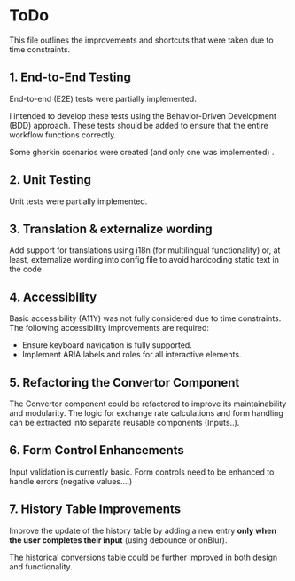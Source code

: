 # ToDo

This file outlines the improvements and shortcuts that were taken due to time constraints.

## 1. End-to-End Testing
End-to-end (E2E) tests were partially implemented. 

I intended to develop these tests using the Behavior-Driven Development (BDD) approach. 
These tests should be added to ensure that the entire workflow functions correctly.

Some gherkin scenarios were created (and only one was implemented) .
## 2. Unit Testing
Unit tests were partially implemented. 

## 3. Translation & externalize wording
Add support for translations using i18n (for multilingual functionality) or, at least, externalize wording into config file to avoid hardcoding static text in the code 

## 4. Accessibility
Basic accessibility (A11Y) was not fully considered due to time constraints.
The following accessibility improvements are required:
- Ensure keyboard navigation is fully supported.
- Implement ARIA labels and roles for all interactive elements.

## 5. Refactoring the Convertor Component
The Convertor component could be refactored to improve its maintainability and modularity. 
The logic for exchange rate calculations and form handling can be extracted into separate reusable components (Inputs..).

## 6. Form Control Enhancements
Input validation is currently basic. Form controls need to be enhanced to handle errors (negative values....)
## 7. History Table Improvements
Improve the update of the history table by adding a new entry **only when the user completes their input** (using debounce or onBlur).

The historical conversions table could be further improved in both design and functionality.
